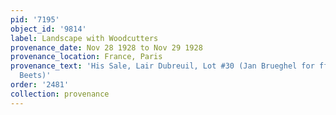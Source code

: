 ```yaml
---
pid: '7195'
object_id: '9814'
label: Landscape with Woodcutters
provenance_date: Nov 28 1928 to Nov 29 1928
provenance_location: France, Paris
provenance_text: 'His Sale, Lair Dubreuil, Lot #30 (Jan Brueghel for ff. 1500 to Nicolaas
  Beets)'
order: '2481'
collection: provenance
---
```

